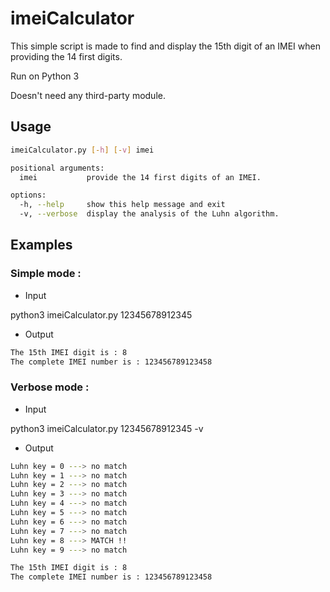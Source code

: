 # imeiCalculator
This simple script is made to find and display the 15th digit of an IMEI when providing the 14 first digits.

Run on Python 3

Doesn't need any third-party module.

## Usage
```bash
imeiCalculator.py [-h] [-v] imei

positional arguments:
  imei           provide the 14 first digits of an IMEI.

options:
  -h, --help     show this help message and exit
  -v, --verbose  display the analysis of the Luhn algorithm.
  ```
## Examples

### Simple mode :

+ Input

python3 imeiCalculator.py 12345678912345

+ Output

```bash
The 15th IMEI digit is : 8
The complete IMEI number is : 123456789123458
 ```

### Verbose mode :

+ Input

python3 imeiCalculator.py 12345678912345 -v

+ Output

```bash
Luhn key = 0 ---> no match
Luhn key = 1 ---> no match
Luhn key = 2 ---> no match
Luhn key = 3 ---> no match
Luhn key = 4 ---> no match
Luhn key = 5 ---> no match
Luhn key = 6 ---> no match
Luhn key = 7 ---> no match
Luhn key = 8 ---> MATCH !!
Luhn key = 9 ---> no match

The 15th IMEI digit is : 8
The complete IMEI number is : 123456789123458
